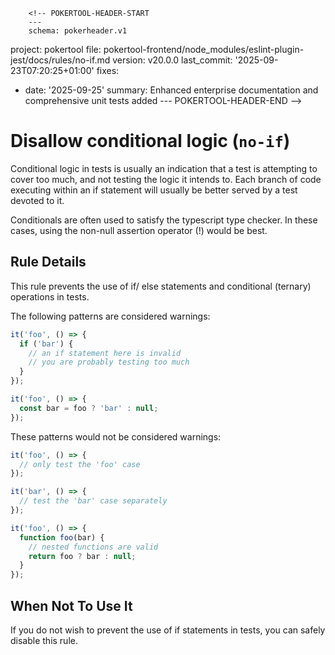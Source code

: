         <!-- POKERTOOL-HEADER-START
        ---
        schema: pokerheader.v1
project: pokertool
file: pokertool-frontend/node_modules/eslint-plugin-jest/docs/rules/no-if.md
version: v20.0.0
last_commit: '2025-09-23T07:20:25+01:00'
fixes:
- date: '2025-09-25'
  summary: Enhanced enterprise documentation and comprehensive unit tests added
        ---
        POKERTOOL-HEADER-END -->
# Disallow conditional logic (`no-if`)

Conditional logic in tests is usually an indication that a test is attempting to
cover too much, and not testing the logic it intends to. Each branch of code
executing within an if statement will usually be better served by a test devoted
to it.

Conditionals are often used to satisfy the typescript type checker. In these
cases, using the non-null assertion operator (!) would be best.

## Rule Details

This rule prevents the use of if/ else statements and conditional (ternary)
operations in tests.

The following patterns are considered warnings:

```js
it('foo', () => {
  if ('bar') {
    // an if statement here is invalid
    // you are probably testing too much
  }
});

it('foo', () => {
  const bar = foo ? 'bar' : null;
});
```

These patterns would not be considered warnings:

```js
it('foo', () => {
  // only test the 'foo' case
});

it('bar', () => {
  // test the 'bar' case separately
});

it('foo', () => {
  function foo(bar) {
    // nested functions are valid
    return foo ? bar : null;
  }
});
```

## When Not To Use It

If you do not wish to prevent the use of if statements in tests, you can safely
disable this rule.
